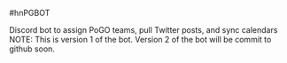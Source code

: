 #hnPGBOT

Discord bot to assign PoGO teams, pull Twitter posts, and sync calendars
NOTE: This is version 1 of the bot. Version 2 of the bot will be commit to github soon.
